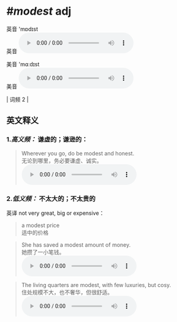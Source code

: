# ***\#modest*** adj
英音 'mɒdɪst  
英音
<audio src="./media/modest-B.aac" controls="controls"></audio>

美音 'mɑːdɪst  
美音
<audio src="./media/modest.aac" controls="controls"></audio>



| 词频 2 |  

英文释义
---
### 1.*高义频：* **谦虚的；谦逊的：**  

 > Wherever you go, do be modest and honest.  
 > 无论到哪里，务必要谦虚、诚实。    
<audio src="./media/modest-1.aac" controls="controls"></audio>

### 2.*低义频：* **不太大的；不太贵的**  
英译 not very great, big or expensive：

 > a modest price   
 > 适中的价格    

 > She has saved a modest amount of money.   
 > 她攒了一小笔钱。    
<audio src="./media/modest-2.aac" controls="controls"></audio>

 > The living quarters are modest, with few luxuries, but cosy.  
 > 住处规模不大，也不奢华，但很舒适。    
<audio src="./media/The living quarters are modest_AAC.aac" controls="controls"></audio>


